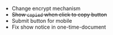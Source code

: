 * Change encrypt mechanism
* ~~Show `copied` when click to copy button~~
* Submit button for mobile
* Fix show notice in one-time-document
